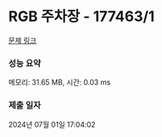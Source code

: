 # RGB 주차장 - 177463/1 

[문제 링크](https://level.goorm.io/exam/177463/rgb-%EC%A3%BC%EC%B0%A8%EC%9E%A5/quiz/1) 

### 성능 요약

메모리: 31.65 MB, 시간: 0.03 ms

### 제출 일자

2024년 07월 01일 17:04:02

